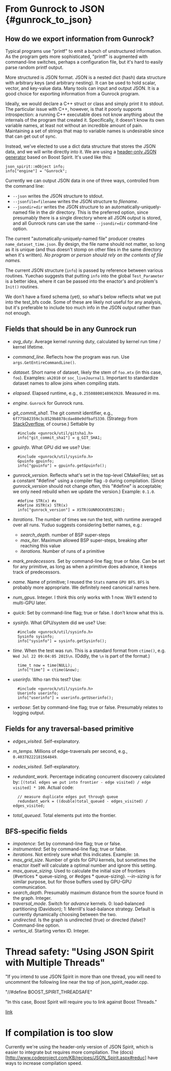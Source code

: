 From Gunrock to JSON {#gunrock_to_json}
====================

How do we export information from Gunrock?
------------------------------------------

Typical programs use "printf" to emit a bunch of unstructured information. As the program gets more sophisticated, "printf" is augmented with command-line switches, perhaps a configuration file, but it's hard to easily parse random printf output.

More structured is JSON format. JSON is a nested dict (hash) data structure with arbitrary keys (and arbitrary nesting). It can be used to hold scalar, vector, and key-value data. Many tools can input and output JSON. It is a good choice for exporting information from a Gunrock program.

Ideally, we would declare a C++ struct or class and simply print it to stdout. The particular issue with C++, however, is that it poorly supports introspection: a running C++ executable does not know anything about the internals of the program that created it. Specifically, it doesn't know its own variable names, at least not without an incredible amount of pain. Maintaining a set of strings that map to variable names is undesirable since that can get out of sync.

Instead, we've elected to use a dict data structure that stores the JSON data, and we will write directly into it. We are using a [header-only JSON generator](http://www.codeproject.com/Articles/20027/JSON-Spirit-A-C-JSON-Parser-Generator-Implemented) based on Boost Spirit. It's used like this:

    json_spirit::mObject info;
    info["engine"] = "Gunrock";

Currently we can output JSON data in one of three ways, controlled from the command line:

- `--json` writes the JSON structure to stdout.
- `--jsonfile=filename` writes the JSON structure to *filename*.
- `--jsondir=dir` writes the JSON structure to an automatically-uniquely-named file in the *dir* directory. This is the preferred option, since presumably there is a single directory where all JSON output is stored, and all Gunrock runs can use the same `--jsondir=dir` command-line option.

The current "automatically-uniquely-named file" producer creates `name_dataset_time.json`. By design, the file name should not matter, so long as it is unique (and thus doesn't stomp on other files in the same directory when it's written). *No program or person should rely on the contents of file names.*

The current JSON structure (`info`) is passed by reference between various routines. Yuechao suggests that putting `info` into the global `Test_Parameter` is a better idea, where it can be passed into the enactor's and problem's `Init()` routines.

We don't have a fixed schema (yet), so what's below reflects what we put into the test_bfs code. Some of these are likely not useful for any analysis, but it's preferable to include too much info in the JSON output rather than not enough.

Fields that should be in any Gunrock run
----------------------------------------

- *avg_duty*. Average kernel running duty, calculated by kernel run time / kernel lifetime.
- *command_line*. Reflects how the program was run. Use `args.GetEntireCommandLine()`.
- *dataset*. Short name of dataset, likely the stem of `foo.mtx` (in this case, `foo`). Examples: `ak2010` or `soc_liveJournal1`. Important to standardize dataset names to allow joins when compiling stats.
- *elapsed*. Elapsed runtime, e.g., `0.25508800148963928`. Measured in ms.
- *engine*. `Gunrock` for Gunrock runs.
- *git_commit_sha1*. The git commit identifier, e.g., `6f775b82359c3c8529b8878cdae80e9dfbaf5330`. (Strategy from [StackOverflow](http://stackoverflow.com/questions/1435953/how-can-i-pass-git-sha1-to-compiler-as-definition-using-cmake), of course.) Settable by

        #include <gunrock/util/gitsha1.h>
        info["git_commit_sha1"] = g_GIT_SHA1;
- *gpuinfo*. What GPU did we use? Use:

        #include <gunrock/util/sysinfo.h>
        Gpuinfo gpuinfo;
        info["gpuinfo"] = gpuinfo.getGpuinfo();
- *gunrock_version*. Reflects what's set in the top-level CMakeFiles; set as a constant "#define" using a compiler flag `-D` during compilation. (Since *gunrock_version* should not change often, this "#define" is acceptable; we only need rebuild when we update the version.) Example: `0.1.0`.

        #define STR(x) #x
        #define XSTR(x) STR(x)
        info["gunrock_version"] = XSTR(GUNROCKVERSION);
- *iterations*. The number of times we run the test, with runtime averaged over all runs. Yuduo suggests considering better names, e.g.:
  - *search_depth*. number of BSP super-steps
  - *max_iter*. Maximum allowed BSP super-steps, breaking after reaching this value
  - *iterations*. Number of runs of a primitive
- *mark_predecessors*. Set by command-line flag; true or false. Can be set for any primitive, as long as when a primitive does advance, it keeps track of predecessors.
- *name*. Name of primitive; I reused the `Stats` name `GPU BFS`. `BFS` is probably more appropriate. We definitely need canonical names here.
- *num_gpus*. Integer. I think this only works with 1 now. We'll extend to multi-GPU later.
- *quick*: Set by command-line flag; true or false. I don't know what this is.
- *sysinfo*. What GPU/system did we use? Use:

        #include <gunrock/util/sysinfo.h>
        Sysinfo sysinfo;
        info["sysinfo"] = sysinfo.getSysinfo();
- *time*. When the test was run. This is a standard format from `ctime()`, e.g. ``Wed Jul 22 09:04:05 2015\n``. (Oddly, the `\n` is part of the format.)

        time_t now = time(NULL);
        info["time"] = ctime(&now);

- *userinfo*. Who ran this test? Use:

        #include <gunrock/util/sysinfo.h>
        Userinfo userinfo;
        info["userinfo"] = userinfo.getUserinfo();
- *verbose*: Set by command-line flag; true or false. Presumably relates to logging output.

Fields for any traversal-based primitive
----------------------------------------

- *edges_visited*. Self-explanatory.
- *m_temps*. Millions of edge-traversals per second, e.g., `0.40378222181564849`.
- *nodes_visited*. Self-explanatory.
- *redundant_work*. Percentage indicating concurrent discovery calculated by: `[(total edges we put into frontier - edge visited) / edge visited] * 100`.
  Actual code:

        // measure duplicate edges put through queue
        redundant_work = ((double)total_queued - edges_visited) / edges_visited;

- *total_queued*. Total elements put into the frontier.

BFS-specific fields
-------------------

- *impotence*: Set by command-line flag; true or false.
- *instrumented*: Set by command-line flag; true or false.
- *iterations*. Not entirely sure what this indicates. Example: `10`.
- *max_grid_size*. Number of grids for GPU kernels, but sometimes the enactor itself will calculate a optimal number and ignore this setting.
- *max_queue_sizing*. Used to calculate the initial size of frontiers (\#vertices * queue-sizing, or \#edges * queue-sizing). --*in-sizing* is for similar purpose, but for those buffers used by GPU-GPU communication.
- *search_depth*. Presumably maximum distance from the source found in the graph. Integer.
- *traversal_mode*. Switch for *advance* kernels. 0: load-balanced partitioning (Davidson); 1: Merrill's load-balance strategy. Default is currently dynamically choosing between the two.
- *undirected*. Is the graph is undirected (true) or directed (false)? Command-line option.
- *vertex_id*. Starting vertex ID. Integer.

Thread safety: "Using JSON Spirit with Multiple Threads"
========================================================

 "If you intend to use JSON Spirit in more than one thread, you will need to uncomment the following line near the top of json_spirit_reader.cpp.

"//#define BOOST_SPIRIT_THREADSAFE"

"In this case, Boost Spirit will require you to link against Boost Threads."

[link](http://www.codeproject.com/KB/recipes/JSON_Spirit.aspx#threads)

If compilation is too slow
==========================

Currently we're using the header-only version of JSON Spirit, which is easier to integrate but requires more compilation. The (docs)[http://www.codeproject.com/KB/recipes/JSON_Spirit.aspx#reduc] have ways to increase compilation speed.
